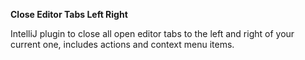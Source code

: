 **Close Editor Tabs Left Right**

IntelliJ plugin to close all open editor tabs to the left and right of your current one, includes actions and context menu items.
 
